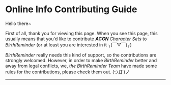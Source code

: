 # Online Info Contributing Guide
Hello there~

First of all, thank you for viewing this page. When you see this page, this usually means that you'd like to contribute _**ACGN** Character Sets_ to _BirthReminder_ (or at least you are interested in it ╮(￣▽￣)╭)

_BirthReminder_ really needs this kind of support, so the contributions are strongly welcomed. However, in order to make _BirthReminder_ better and away from legal conflicts, we, _the BirthReminder Team_ have made some rules for the contributions, please check them out. (つД`)ノ
___
